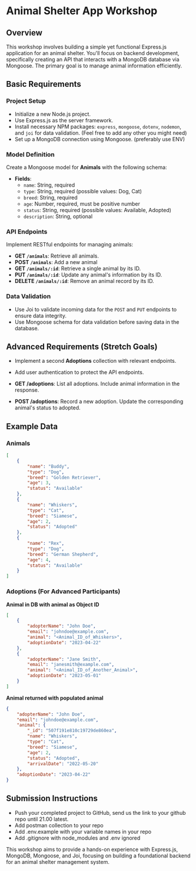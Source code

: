 # Animal Shelter App Workshop

## Overview

This workshop involves building a simple yet functional Express.js application for an animal shelter. You'll focus on backend development, specifically creating an API that interacts with a MongoDB database via Mongoose. The primary goal is to manage animal information efficiently.

## Basic Requirements

### Project Setup

- Initialize a new Node.js project.
- Use Express.js as the server framework.
- Install necessary NPM packages: `express`, `mongoose`, `dotenv`, `nodemon`, and `joi` for data validation. (Feel free to add any other you might need)
- Set up a MongoDB connection using Mongoose. (preferably use ENV)

### Model Definition

Create a Mongoose model for **Animals** with the following schema:

- **Fields**:
  - `name`: String, required
  - `type`: String, required (possible values: Dog, Cat)
  - `breed`: String, required
  - `age`: Number, required, must be positive number
  - `status`: String, required (possible values: Available, Adopted)
  - `description`: String, optional

### API Endpoints

Implement RESTful endpoints for managing animals:

- **GET `/animals`**: Retrieve all animals.
- **POST `/animals`**: Add a new animal
- **GET `/animals/:id`**: Retrieve a single animal by its ID.
- **PUT `/animals/:id`**: Update any animal's information by its ID.
- **DELETE `/animals/:id`**: Remove an animal record by its ID.

### Data Validation

- Use Joi to validate incoming data for the `POST` and `PUT` endpoints to ensure data integrity.
- Use Mongoose schema for data validation before saving data in the database.

## Advanced Requirements (Stretch Goals)

- Implement a second **Adoptions** collection with relevant endpoints.
- Add user authentication to protect the API endpoints.

- **GET /adoptions**: List all adoptions. Include animal information in the response.
- **POST /adoptions**: Record a new adoption. Update the corresponding animal's status to adopted.

## Example Data

### Animals

```json
[
	{
		"name": "Buddy",
		"type": "Dog",
		"breed": "Golden Retriever",
		"age": 3,
		"status": "Available"
	},
	{
		"name": "Whiskers",
		"type": "Cat",
		"breed": "Siamese",
		"age": 2,
		"status": "Adopted"
	},
	{
		"name": "Rex",
		"type": "Dog",
		"breed": "German Shepherd",
		"age": 4,
		"status": "Available"
	}
]
```

### Adoptions (For Advanced Participants)

**Animal in DB with animal as Object ID**

```json
[
	{
		"adopterName": "John Doe",
		"email": "johndoe@example.com",
		"animal": "<Animal_ID_of_Whiskers>",
		"adoptionDate": "2023-04-22"
	},
	{
		"adopterName": "Jane Smith",
		"email": "janesmith@example.com",
		"animal": "<Animal_ID_of_Another_Animal>",
		"adoptionDate": "2023-05-01"
	}
]
```

**Animal returned with populated animal**

```json
{
	"adopterName": "John Doe",
	"email": "johndoe@example.com",
	"animal": {
		"_id": "507f191e810c19729de860ea",
		"name": "Whiskers",
		"type": "Cat",
		"breed": "Siamese",
		"age": 2,
		"status": "Adopted",
		"arrivalDate": "2022-05-20"
	},
	"adoptionDate": "2023-04-22"
}
```

## Submission Instructions

- Push your completed project to GitHub, send us the link to your github repo until 21.00 latest.
- Add postman collection to your repo
- Add .env.example with your variable names in your repo
- Add .gitignore with node_modules and .env ignored

This workshop aims to provide a hands-on experience with Express.js, MongoDB, Mongoose, and Joi, focusing on building a foundational backend for an animal shelter management system.
